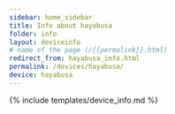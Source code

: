 ```yaml
---
sidebar: home_sidebar
title: Info about hayabusa
folder: info
layout: deviceinfo
# name of the page (/{{permalink}}.html)
redirect_from: hayabusa_info.html
permalink: /devices/hayabusa/
device: hayabusa
---
```

{% include templates/device_info.md %}
